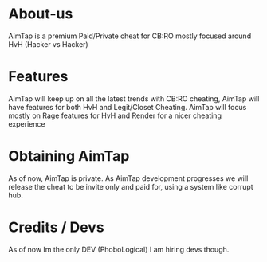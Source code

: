 # About-us
AimTap is a premium Paid/Private cheat for CB:RO mostly focused around HvH (Hacker vs Hacker)
# Features
AimTap will keep up on all the latest trends with CB:RO cheating, AimTap will have features for both HvH and Legit/Closet Cheating.
AimTap will focus mostly on Rage features for HvH and Render for a nicer cheating experience
# Obtaining AimTap
As of now, AimTap is private. As AimTap development progresses we will release the cheat to be invite only and paid for, using a system like corrupt hub.
# Credits / Devs
As of now Im the only DEV (PhoboLogical) I am hiring devs though.
